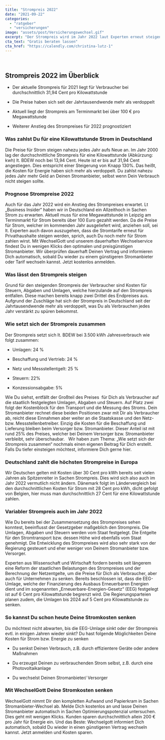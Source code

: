 ```yaml
---
title: "Strompreis 2022"
date: "2021-09-22"
categories: 
  - "ratgeber"
  - "versicherungen"
image: "assets/post/Versicherungswechsel.gif"
excerpt: "Der Strompreis wird im Jahr 2022 laut Experten erneut steigen. Was lässt den Strompreis erneut auf ein Allzeithoch klettern, wo liegt er aktuell? Hier erfährst Du mehr."
cta_text: "Gratis beraten lassen"
cta_href: "https://calendly.com/christina-lutz-1"
---
```



 
## Strompreis 2022 im Überblick 

- Der aktuelle Strompreis für 2021 liegt für Verbraucher bei durchschnittlich 31,94 Cent pro Kilowattstunde 

- Die Preise haben sich seit der Jahrtausendwende mehr als verdoppelt 

- Aktuell liegt der Strompreis am Terminmarkt bei über 100 € pro Megawattstunde 

- Weiterer Anstieg des Strompreises für 2022 prognostiziert 
 
### Was zahlst Du für eine Kilowattstunde Strom in Deutschland  
Die Preise für Strom steigen nahezu jedes Jahr aufs Neue an. Im Jahr 2000 lag der durchschnittliche Strompreis für eine Kilowattstunde (Abkürzung: kwh) lt. BDEW noch bei 13,94 Cent. Heute ist er bis auf 31,94 Cent angestiegen. Dies entspricht einer Steigerung von Knapp 130%. Das heißt, die Kosten für Energie haben sich mehr als verdoppelt. Du zahlst nahezu jedes Jahr mehr Geld an Deinen Stromanbieter, selbst wenn Dein Verbrauch nicht steigen sollte.

### Prognose Strompreise 2022 
Auch für das Jahr 2022 wird ein Anstieg des Strompreises erwartet. Lt „Business Insider“ haben wir in Deutschland ein Allzeithoch in Sachen Strom zu erwarten. Aktuell muss für eine Megawattstunde in Leipzig am Terminmarkt für Strom bereits über 100 Euro gezahlt werden. Da die Preise für Strom, welcher im kommenden Jahr ausgeliefert wird, anziehen soll, sei lt. Experten auch davon auszugehen, dass die Stromtarife erneut für Privathaushalte steigen werden, sprich, auch Du noch mehr für Strom zahlen wirst. Mit WechselGott und unserem dauerhaften Wechselservice findest Du in wenigen Klicks den optimalen und preisgünstigen Stromanbieter. Wir überprüfen dauerhaft Deinen Vertrag und informieren Dich automatisch, sobald Du wieder zu einem günstigeren Stromanbieter oder Tarif wechseln kannst. Jetzt kostenlos anmelden.   
### Was lässt den Strompreis steigen 
Grund für den steigenden Strompreis der Verbraucher sind Kosten für Steuern, Abgaben und Umlagen, welche hierzulande auf den Strompreis entfallen. Diese machen bereits knapp zwei Drittel des Endpreises aus. Aufgrund der Zuschläge hat sich der Strompreis in Deutschland seit der Jahrtausendwende mehr als verdoppelt, was Du als Verbrauchen jedes Jahr verstärkt zu spüren bekommst. 

### Wie setzt sich der Strompreis zusammen 
Der Strompreis setzt sich lt. BDEW bei 3.500 kWh Jahresverbrauch wie folgt zusammen:  

- Umlagen: 24 % 

- Beschaffung und Vertrieb: 24 % 

- Netz und Messstellentgelt: 25 % 

- Steuern: 22% 

- Konzessionsabgabe: 5%


Wie Du siehst, entfällt der Großteil des Preises  für Dich als Verbraucher auf die staatlich festgelegten Umlagen, Abgaben und Steuern. Auf Platz zwei folgt der Kostenblock für den Transport und die Messung des Stroms. Dein Stromanbieter rechnet diese beiden Positionen zwar mit Dir als Verbraucher ab, reicht diese Einnahmen aber weiter an die Staatskasse und den Netz- bzw. Messstellenbetreiber. Einzig die Kosten für die Beschaffung und Lieferung bleiben beim Versorger bzw. Stromanbieter. Dieser Anteil ist mit rund 25% des Preises, welcher bei Deinem Versorger bzw. Stromanbieter verbleibt, sehr überschaubar.   Wir haben zum Thema: „Wie setzt sich der Strompreis zusammen“ nochmals einen eigenen Beitrag für Dich erstellt. Falls Du tiefer einsteigen möchtest, informiere Dich gerne hier. 
 
 
### Deutschland zahlt die höchsten Strompreise in Europa 
Wir Deutschen gelten mit Kosten über 30 Cent pro kWh bereits seit vielen Jahren als Spitzenreiter in Sachen Strompreis. Dies wird sich also auch im Jahr 2022 vermutlich nicht ändern. Dänemark folgt im Ländervergleich bei den durchschnittlichen Kosten für Strom mit 28 Cent pro kWh, dicht gefolgt von Belgien, hier muss man durchschnittlich 27 Cent für eine Kilowattstunde zahlen. 

### Variabler Strompreis auch im Jahr 2022 
Wie Du bereits bei der Zusammensetzung des Strompreises sehen konntest, beeinflusst der Gesetzgeber maßgeblich den Strompreis. Die Umlagen, Abgaben und Steuern werden vom Staat festgelegt. Die Entgelte für den Stromtransport bzw. dessen Höhe wird ebenfalls vom Staat genehmigt. Die Entwicklung des Strompreises wird also sehr stark von der Regierung gesteuert und eher weniger von Deinem Stromanbieter bzw. Versorger. 

Experten aus Wissenschaft und Wirtschaft fordern bereits seit längerem eine Reform der staatlichen Belastungen des Strompreises und der Berechnung der Netzentgelte, um die Preise für Dich als Verbraucher, aber auch für Unternehmen zu senken. Bereits beschlossen ist, dass die EEG-Umlage, welche der Finanzierung des Ausbaus Erneuerbaren Energien dient und im sogenannten „Erneuerbare-Energien-Gesetz“ (EEG) festgelegt ist auf 6 Cent pro Kilowattstunde begrenzt wird. Die Regierungsparteien planen zudem, die Umlagen bis 2024 auf 5 Cent pro Kilowattstunde zu senken. 
 
### So kannst Du schon heute Deine Stromkosten senken 
Du möchtest nicht abwarten, bis die EEG-Umlage sinkt oder der Strompreis evtl. in einigen Jahren wieder sinkt? Du hast folgende Möglichkeiten Deine Kosten für Strom bzw. Energie zu senken 
 
- Du senkst Deinen Verbrauch, z.B. durch effizientere Geräte oder andere Maßnahmen 

- Du erzeugst Deinen zu verbrauchenden Strom selbst, z.B. durch eine Photovoltaikanlage 

- Du wechselst Deinen Stromanbieter/ Versorger 
 
### Mit WechselGott Deine Stromkosten senken 
WechselGott nimmt Dir den kompletten Aufwand und Papierkram in Sachen Stromanbieter-Wechsel ab. Melde Dich kostenlos an und lasse Deinen Stromanbieter automatisch in Sachen Optimierungspotenzial untersuchen. Dies geht mit wenigen Klicks. Kunden sparen durchschnittlich allein 200 € pro Jahr für Energie ein. Und das Beste: Wechselgott informiert Dich automatisch, sobald Du wieder in einen günstigeren Vertrag wechseln kannst. Jetzt anmelden und Kosten sparen. 